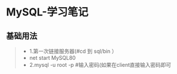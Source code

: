 # MySQL-学习笔记

## 基础用法

>- 1.第一次链接服务器(#cd 到  sql/bin ）
>- net start MySQL80
>- 2.mysql -u root -p    #输入密码(如果在client直接输入密码即可
